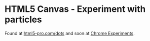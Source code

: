 # HTML5 Canvas - Experiment with particles


Found at [html5-pro.com/dots][1] and soon at [Chrome Experiments][2].

[1]: http://html5-pro.com/dots/
[2]: http://chromeexperiments.com/
